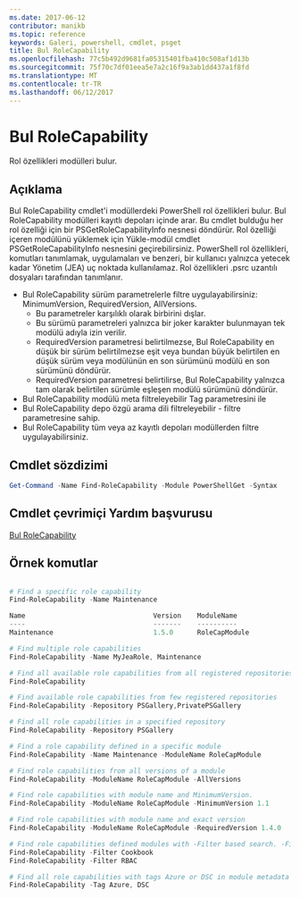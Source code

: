 ```yaml
---
ms.date: 2017-06-12
contributor: manikb
ms.topic: reference
keywords: Galeri, powershell, cmdlet, psget
title: Bul RoleCapability
ms.openlocfilehash: 77c5b492d9681fa05315401fba410c508af1d13b
ms.sourcegitcommit: 75f70c7df01eea5e7a2c16f9a3ab1dd437a1f8fd
ms.translationtype: MT
ms.contentlocale: tr-TR
ms.lasthandoff: 06/12/2017
---
```

# <a name="find-rolecapability"></a>Bul RoleCapability

Rol özellikleri modülleri bulur.

## <a name="description"></a>Açıklama
Bul RoleCapability cmdlet'i modüllerdeki PowerShell rol özellikleri bulur. Bul RoleCapability modülleri kayıtlı depoları içinde arar. Bu cmdlet bulduğu her rol özelliği için bir PSGetRoleCapabilityInfo nesnesi döndürür. Rol özelliği içeren modülünü yüklemek için Yükle-modül cmdlet PSGetRoleCapabilityInfo nesnesini geçirebilirsiniz.
PowerShell rol özellikleri, komutları tanımlamak, uygulamaları ve benzeri, bir kullanıcı yalnızca yetecek kadar Yönetim (JEA) uç noktada kullanılamaz. Rol özellikleri .psrc uzantılı dosyaları tarafından tanımlanır.

- Bul RoleCapability sürüm parametrelerle filtre uygulayabilirsiniz: MinimumVersion, RequiredVersion, AllVersions.
  - Bu parametreler karşılıklı olarak birbirini dışlar.
  - Bu sürümü parametreleri yalnızca bir joker karakter bulunmayan tek modülü adıyla izin verilir.
  - RequiredVersion parametresi belirtilmezse, Bul RoleCapability en düşük bir sürüm belirtilmezse eşit veya bundan büyük belirtilen en düşük sürüm veya modülünün en son sürümünü modülü en son sürümünü döndürür.
  - RequiredVersion parametresi belirtilirse, Bul RoleCapability yalnızca tam olarak belirtilen sürümle eşleşen modülü sürümünü döndürür.
- Bul RoleCapability modülü meta filtreleyebilir Tag parametresini ile
- Bul RoleCapability depo özgü arama dili filtreleyebilir - filtre parametresine sahip.
- Bul RoleCapability tüm veya az kayıtlı depoları modüllerden filtre uygulayabilirsiniz.

## <a name="cmdlet-syntax"></a>Cmdlet sözdizimi
```powershell
Get-Command -Name Find-RoleCapability -Module PowerShellGet -Syntax
```

## <a name="cmdlet-online-help-reference"></a>Cmdlet çevrimiçi Yardım başvurusu

[Bul RoleCapability](http://go.microsoft.com/fwlink/?LinkId=718029)

## <a name="example-commands"></a>Örnek komutlar
```powershell

# Find a specific role capability
Find-RoleCapability -Name Maintenance

Name                                Version    ModuleName                          Repository
----                                -------    ----------                          ----------
Maintenance                         1.5.0      RoleCapModule                       PrivatePSGallery

# Find multiple role capabilities
Find-RoleCapability -Name MyJeaRole, Maintenance

# Find all available role capabilities from all registered repositories
Find-RoleCapability

# Find available role capabilities from few registered repositories
Find-RoleCapability -Repository PSGallery,PrivatePSGallery

# Find all role capabilities in a specified repository
Find-RoleCapability -Repository PSGallery

# Find a role capability defined in a specific module
Find-RoleCapability -Name Maintenance -ModuleName RoleCapModule

# Find role capabilities from all versions of a module
Find-RoleCapability -ModuleName RoleCapModule -AllVersions

# Find role capabilities with module name and MinimumVersion.
Find-RoleCapability -ModuleName RoleCapModule -MinimumVersion 1.1

# Find role capabilities with module name and exact version
Find-RoleCapability -ModuleName RoleCapModule -RequiredVersion 1.4.0

# Find role capabilities defined modules with -Filter based search. -Filter searches in description and module names
Find-RoleCapability -Filter Cookbook
Find-RoleCapability -Filter RBAC

# Find all role capabilities with tags Azure or DSC in module metadata
Find-RoleCapability -Tag Azure, DSC

```

